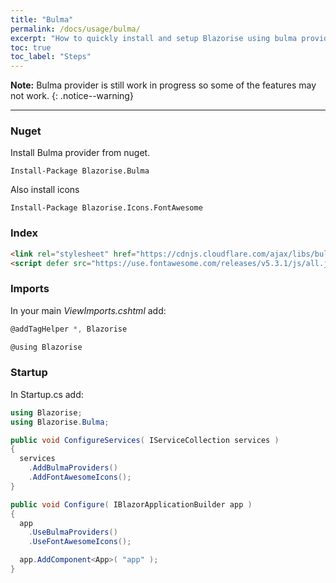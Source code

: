 ```yaml
---
title: "Bulma"
permalink: /docs/usage/bulma/
excerpt: "How to quickly install and setup Blazorise using bulma provider."
toc: true
toc_label: "Steps"
---
```


**Note:** Bulma provider is still work in progress so some of the features may not work.
{: .notice--warning}

---

### Nuget

Install Bulma provider from nuget.

```
Install-Package Blazorise.Bulma
```

Also install icons

```
Install-Package Blazorise.Icons.FontAwesome
```

### Index

```html
<link rel="stylesheet" href="https://cdnjs.cloudflare.com/ajax/libs/bulma/0.7.2/css/bulma.min.css">
<script defer src="https://use.fontawesome.com/releases/v5.3.1/js/all.js"></script>
```

### Imports

In your main _ViewImports.cshtml_ add:

```cs
@addTagHelper *, Blazorise

@using Blazorise
```

### Startup

In Startup.cs add:

```cs
using Blazorise;
using Blazorise.Bulma;

public void ConfigureServices( IServiceCollection services )
{
  services
    .AddBulmaProviders()
    .AddFontAwesomeIcons();
}

public void Configure( IBlazorApplicationBuilder app )
{
  app
    .UseBulmaProviders()
    .UseFontAwesomeIcons();

  app.AddComponent<App>( "app" );
}
```